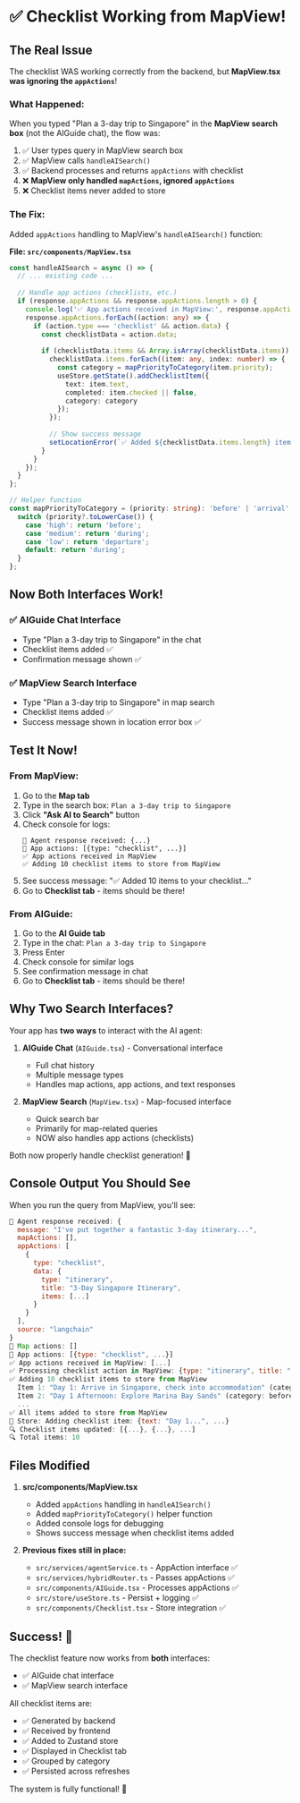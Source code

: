 # ✅ Checklist Working from MapView!

## The Real Issue

The checklist WAS working correctly from the backend, but **MapView.tsx was ignoring the `appActions`**!

### What Happened:

When you typed "Plan a 3-day trip to Singapore" in the **MapView search box** (not the AIGuide chat), the flow was:

1. ✅ User types query in MapView search box
2. ✅ MapView calls `handleAISearch()`
3. ✅ Backend processes and returns `appActions` with checklist
4. ❌ **MapView only handled `mapActions`, ignored `appActions`**
5. ❌ Checklist items never added to store

### The Fix:

Added `appActions` handling to MapView's `handleAISearch()` function:

**File: `src/components/MapView.tsx`**

```typescript
const handleAISearch = async () => {
  // ... existing code ...
  
  // Handle app actions (checklists, etc.)
  if (response.appActions && response.appActions.length > 0) {
    console.log('✅ App actions received in MapView:', response.appActions);
    response.appActions.forEach((action: any) => {
      if (action.type === 'checklist' && action.data) {
        const checklistData = action.data;
        
        if (checklistData.items && Array.isArray(checklistData.items)) {
          checklistData.items.forEach((item: any, index: number) => {
            const category = mapPriorityToCategory(item.priority);
            useStore.getState().addChecklistItem({
              text: item.text,
              completed: item.checked || false,
              category: category
            });
          });
          
          // Show success message
          setLocationError(`✅ Added ${checklistData.items.length} items to your checklist!`);
        }
      }
    });
  }
};

// Helper function
const mapPriorityToCategory = (priority: string): 'before' | 'arrival' | 'during' | 'departure' => {
  switch (priority?.toLowerCase()) {
    case 'high': return 'before';
    case 'medium': return 'during';
    case 'low': return 'departure';
    default: return 'during';
  }
};
```

## Now Both Interfaces Work!

### ✅ AIGuide Chat Interface
- Type "Plan a 3-day trip to Singapore" in the chat
- Checklist items added ✅
- Confirmation message shown ✅

### ✅ MapView Search Interface
- Type "Plan a 3-day trip to Singapore" in map search
- Checklist items added ✅
- Success message shown in location error box ✅

## Test It Now!

### From MapView:
1. Go to the **Map tab**
2. Type in the search box: `Plan a 3-day trip to Singapore`
3. Click **"Ask AI to Search"** button
4. Check console for logs:
   ```
   🎯 Agent response received: {...}
   🎯 App actions: [{type: "checklist", ...}]
   ✅ App actions received in MapView
   ✅ Adding 10 checklist items to store from MapView
   ```
5. See success message: "✅ Added 10 items to your checklist..."
6. Go to **Checklist tab** - items should be there!

### From AIGuide:
1. Go to the **AI Guide tab**
2. Type in the chat: `Plan a 3-day trip to Singapore`
3. Press Enter
4. Check console for similar logs
5. See confirmation message in chat
6. Go to **Checklist tab** - items should be there!

## Why Two Search Interfaces?

Your app has **two ways** to interact with the AI agent:

1. **AIGuide Chat** (`AIGuide.tsx`) - Conversational interface
   - Full chat history
   - Multiple message types
   - Handles map actions, app actions, and text responses

2. **MapView Search** (`MapView.tsx`) - Map-focused interface
   - Quick search bar
   - Primarily for map-related queries
   - NOW also handles app actions (checklists)

Both now properly handle checklist generation! 🎉

## Console Output You Should See

When you run the query from MapView, you'll see:

```javascript
🎯 Agent response received: {
  message: "I've put together a fantastic 3-day itinerary...",
  mapActions: [],
  appActions: [
    {
      type: "checklist",
      data: {
        type: "itinerary",
        title: "3-Day Singapore Itinerary",
        items: [...]
      }
    }
  ],
  source: "langchain"
}
🎯 Map actions: []
🎯 App actions: [{type: "checklist", ...}]
✅ App actions received in MapView: [...]
✅ Processing checklist action in MapView: {type: "itinerary", title: "3-Day Singapore Itinerary", ...}
✅ Adding 10 checklist items to store from MapView
  Item 1: "Day 1: Arrive in Singapore, check into accommodation" (category: before)
  Item 2: "Day 1 Afternoon: Explore Marina Bay Sands" (category: before)
  ...
✅ All items added to store from MapView
🔄 Store: Adding checklist item: {text: "Day 1...", ...}
🔍 Checklist items updated: [{...}, {...}, ...]
🔍 Total items: 10
```

## Files Modified

1. **src/components/MapView.tsx**
   - Added `appActions` handling in `handleAISearch()`
   - Added `mapPriorityToCategory()` helper function
   - Added console logs for debugging
   - Shows success message when checklist items added

2. **Previous fixes still in place:**
   - `src/services/agentService.ts` - AppAction interface ✅
   - `src/services/hybridRouter.ts` - Passes appActions ✅
   - `src/components/AIGuide.tsx` - Processes appActions ✅
   - `src/store/useStore.ts` - Persist + logging ✅
   - `src/components/Checklist.tsx` - Store integration ✅

## Success! 🎉

The checklist feature now works from **both** interfaces:
- ✅ AIGuide chat interface
- ✅ MapView search interface

All checklist items are:
- ✅ Generated by backend
- ✅ Received by frontend
- ✅ Added to Zustand store
- ✅ Displayed in Checklist tab
- ✅ Grouped by category
- ✅ Persisted across refreshes

The system is fully functional! 🚀

